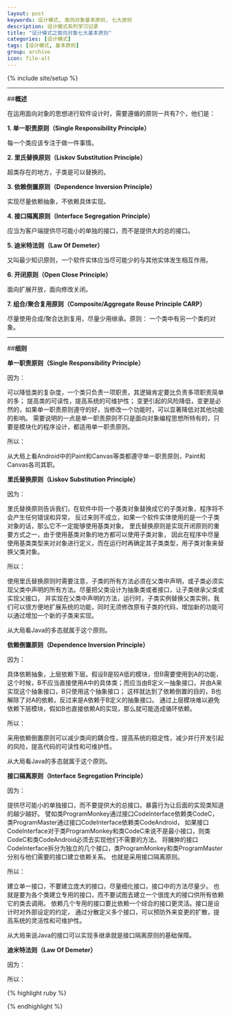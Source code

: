 ```yaml
---
layout: post
keywords: 设计模式, 面向对象基本原则, 七大原则
description: 设计模式系列学习记录
title: "设计模式之面向对象七大基本原则"
categories: [设计模式]
tags: [设计模式, 基本原则]
group: archive
icon: file-alt
---
```

{% include site/setup %}

<hr>

##**概述**

在运用面向对象的思想进行软件设计时，需要遵循的原则一共有7个，他们是：

**1. 单一职责原则（Single Responsibility Principle）**

每一个类应该专注于做一件事情。

**2. 里氏替换原则（Liskov Substitution Principle）**

超类存在的地方，子类是可以替换的。

**3. 依赖倒置原则（Dependence Inversion Principle）**

实现尽量依赖抽象，不依赖具体实现。

**4. 接口隔离原则（Interface Segregation Principle）**

应当为客户端提供尽可能小的单独的接口，而不是提供大的总的接口。

**5. 迪米特法则（Law Of Demeter）**

又叫最少知识原则，一个软件实体应当尽可能少的与其他实体发生相互作用。

**6. 开闭原则（Open Close Principle）**

面向扩展开放，面向修改关闭。

**7. 组合/聚合复用原则（Composite/Aggregate Reuse Principle CARP）**

尽量使用合成/聚合达到复用，尽量少用继承。原则： 一个类中有另一个类的对象。

<hr>

##**细则**

**单一职责原则（Single Responsibility Principle）**

因为：

可以降低类的复杂度，一个类只负责一项职责，其逻辑肯定要比负责多项职责简单的多；
提高类的可读性，提高系统的可维护性；
变更引起的风险降低，变更是必然的，如果单一职责原则遵守的好，当修改一个功能时，可以显著降低对其他功能的影响。
需要说明的一点是单一职责原则不只是面向对象编程思想所特有的，只要是模块化的程序设计，都适用单一职责原则。

所以：

从大局上看Android中的Paint和Canvas等类都遵守单一职责原则，Paint和Canvas各司其职。

**里氏替换原则（Liskov Substitution Principle）**

因为：

里氏替换原则告诉我们，在软件中将一个基类对象替换成它的子类对象，程序将不会产生任何错误和异常，
反过来则不成立，如果一个软件实体使用的是一个子类对象的话，那么它不一定能够使用基类对象。
里氏替换原则是实现开闭原则的重要方式之一，由于使用基类对象的地方都可以使用子类对象，
因此在程序中尽量使用基类类型来对对象进行定义，而在运行时再确定其子类类型，用子类对象来替换父类对象。

所以：

使用里氏替换原则时需要注意，子类的所有方法必须在父类中声明，或子类必须实现父类中声明的所有方法。尽量把父类设计为抽象类或者接口，让子类继承父类或实现父接口，
并实现在父类中声明的方法，运行时，子类实例替换父类实例，我们可以很方便地扩展系统的功能，同时无须修改原有子类的代码，增加新的功能可以通过增加一个新的子类来实现。

从大局看Java的多态就属于这个原则。

**依赖倒置原则（Dependence Inversion Principle）**

因为：

具体依赖抽象，上层依赖下层。假设B是较A低的模块，但B需要使用到A的功能，
这个时候，B不应当直接使用A中的具体类；而应当由B定义一抽象接口，并由A来实现这个抽象接口，B只使用这个抽象接口；
这样就达到了依赖倒置的目的，B也解除了对A的依赖，反过来是A依赖于B定义的抽象接口。
通过上层模块难以避免依赖下层模块，假如B也直接依赖A的实现，那么就可能造成循环依赖。

所以：

采用依赖倒置原则可以减少类间的耦合性，提高系统的稳定性，减少并行开发引起的风险，提高代码的可读性和可维护性。

从大局看Java的多态就属于这个原则。

**接口隔离原则（Interface Segregation Principle）**

因为：

提供尽可能小的单独接口，而不要提供大的总接口。暴露行为让后面的实现类知道的越少越好。
譬如类ProgramMonkey通过接口CodeInterface依赖类CodeC，类ProgramMaster通过接口CodeInterface依赖类CodeAndroid，
如果接口CodeInterface对于类ProgramMonkey和类CodeC来说不是最小接口，则类CodeC和类CodeAndroid必须去实现他们不需要的方法。
将臃肿的接口CodeInterface拆分为独立的几个接口，类ProgramMonkey和类ProgramMaster分别与他们需要的接口建立依赖关系。
也就是采用接口隔离原则。

所以：

建立单一接口，不要建立庞大的接口，尽量细化接口，接口中的方法尽量少。
也就是要为各个类建立专用的接口，而不要试图去建立一个很庞大的接口供所有依赖它的类去调用。
依赖几个专用的接口要比依赖一个综合的接口更灵活。接口是设计时对外部设定的约定，
通过分散定义多个接口，可以预防外来变更的扩散，提高系统的灵活性和可维护性。

从大局来说Java的接口可以实现多继承就是接口隔离原则的基础保障。

**迪米特法则（Law Of Demeter）**

因为：


所以：

{% highlight ruby %}

{% endhighlight %}

